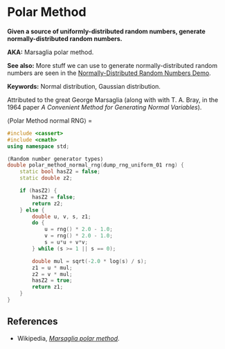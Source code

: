 # Polar Method

**Given a source of uniformly-distributed random numbers, generate normally-distributed random numbers.**

**AKA:** Marsaglia polar method.

**See also:** More stuff we can use to generate normally-distributed random numbers are seen in the [Normally-Distributed Random Numbers Demo](../plates/normally_distributed_random_numbers_demo.md).

**Keywords:** Normal distribution, Gaussian distribution.

Attributed to the great George Marsaglia (along with with T. A. Bray, in the 1964 paper *A Convenient Method for Generating Normal Variables*).

⟨Polar Method normal RNG⟩ =
```C++
#include <cassert>
#include <cmath>
using namespace std;

⟨Random number generator types⟩
double polar_method_normal_rng(dump_rng_uniform_01 rng) {
    static bool hasZ2 = false;
    static double z2;

    if (hasZ2) {
        hasZ2 = false;
        return z2;
    } else {
        double u, v, s, z1;
        do {
            u = rng() * 2.0 - 1.0;
            v = rng() * 2.0 - 1.0;
            s = u*u + v*v;
        } while (s >= 1 || s == 0);

        double mul = sqrt(-2.0 * log(s) / s);
        z1 = u * mul;
        z2 = v * mul;
        hasZ2 = true;
        return z1;
    }
}
```

## References

* Wikipedia, *[Marsaglia polar method](https://en.wikipedia.org/wiki/Marsaglia_polar_method)*.
